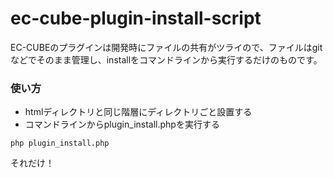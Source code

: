 # ec-cube-plugin-install-script #
EC-CUBEのプラグインは開発時にファイルの共有がツライので、ファイルはgitなどでそのまま管理し、installをコマンドラインから実行するだけのものです。


### 使い方 ###
* htmlディレクトリと同じ階層にディレクトリごと設置する
* コマンドラインからplugin_install.phpを実行する

```
php plugin_install.php
```

それだけ！

